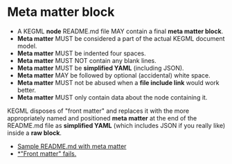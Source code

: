 # Meta matter block

* A KEGML **node** README.md file MAY contain a final **meta matter block**.
* **Meta matter** MUST be considered a part of the actual KEGML document model.
* **Meta matter** MUST be indented four spaces.
* **Meta matter** MUST NOT contain any blank lines.
* **Meta matter** MUST be **simplified YAML** (including JSON).
* **Meta matter** MAY be followed by optional (accidental) white space.
* **Meta matter** MUST not be abused when a **file include link** would work better.
* **Meta matter** MUST only contain data about the node containing it.

KEGML disposes of "front matter" and replaces it with the more appropriately named and positioned **meta matter** at the end of the README.md file as **simplified YAML** (which includes JSON if you really like) inside a **raw block**.

* [Sample README.md with meta matter](sample-meta-matter.md)
* [*"Front matter" fails.](/83)
